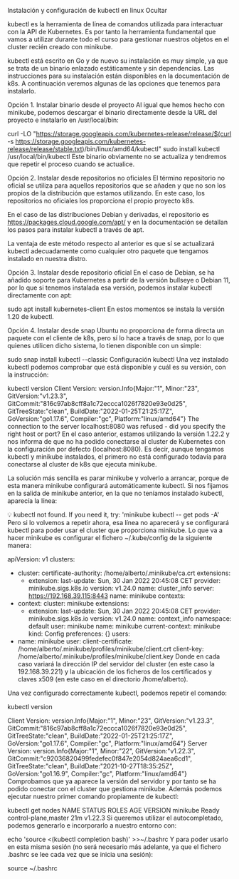 Instalación y configuración de kubectl en linux
Ocultar

kubectl es la herramienta de línea de comandos utilizada para interactuar con la API de Kubernetes. Es por tanto la herramienta fundamental que vamos a utilizar durante todo el curso para gestionar nuestros objetos en el cluster recién creado con minikube.

kubectl está escrito en Go y de nuevo su instalación es muy simple, ya que se trata de un binario enlazado estáticamente y sin dependencias. Las instrucciones para su instalación están disponibles en la documentación de k8s. A continuación veremos algunas de las opciones que tenemos para instalarlo.

Opción 1. Instalar binario desde el proyecto
Al igual que hemos hecho con minikube, podemos descargar el binario directamente desde la URL del proyecto e instalarlo en /usr/local/bin:

curl -LO "https://storage.googleapis.com/kubernetes-release/release/$(curl -s https://storage.googleapis.com/kubernetes-release/release/stable.txt)/bin/linux/amd64/kubectl"
sudo install kubectl /usr/local/bin/kubectl
Este binario obviamente no se actualiza y tendremos que repetir el proceso cuando se actualice.

Opción 2. Instalar desde repositorios no oficiales
El término repositorio no oficial se utiliza para aquellos repositorios que se añaden y que no son los propios de la distribución que estamos utilizando. En este caso, los repositorios no oficiales los proporciona el propio proyecto k8s.

En el caso de las distribuciones Debian y derivadas, el repositorio es https://packages.cloud.google.com/apt/ y en la documentación se detallan los pasos para instalar kubectl a través de apt.

La ventaja de este método respecto al anterior es que sí se actualizará kubectl adecuadamente como cualquier otro paquete que tengamos instalado en nuestra distro.

Opción 3. Instalar desde repositorio oficial
En el caso de Debian, se ha añadido soporte para Kubernetes a partir de la versión bullseye o Debian 11, por lo que si tenemos instalada esa versión, podemos instalar kubectl directamente con apt:

sudo apt install kubernetes-client
En estos momentos se instala la versión 1.20 de kubectl.

Opción 4. Instalar desde snap
Ubuntu no proporciona de forma directa un paquete con el cliente de k8s, pero sí lo hace a través de snap, por lo que quienes utilicen dicho sistema, lo tienen disponible con un simple:

sudo snap install kubectl --classic
Configuración kubectl
Una vez instalado kubectl podemos comprobar que está disponible y cuál es su versión, con la instrucción:

kubectl version
Client Version: version.Info{Major:"1", Minor:"23", GitVersion:"v1.23.3", GitCommit:"816c97ab8cff8a1c72eccca1026f7820e93e0d25", GitTreeState:"clean", BuildDate:"2022-01-25T21:25:17Z", GoVersion:"go1.17.6", Compiler:"gc", Platform:"linux/amd64"}
The connection to the server localhost:8080 was refused - did you specify the right host or port?
En el caso anterior, estamos utilizando la versión 1.22.2 y nos informa de que no ha podido conectarse al cluster de Kubernetes con la configuración por defecto (localhost:8080). Es decir, aunque tengamos kubectl y minikube instalados, el primero no está configurado todavía para conectarse al cluster de k8s que ejecuta minikube.

La solución más sencilla es parar minikube y volverlo a arrancar, porque de esta manera minikube configurará automáticamente kubectl. Si nos fijamos en la salida de minikube anterior, en la que no teníamos instalado kubectl, aparecía la línea:

💡  kubectl not found. If you need it, try: 'minikube kubectl -- get pods -A'
Pero si lo volvemos a repetir ahora, esa línea no aparecerá y se configurará kubectl para poder usar el cluster que proporciona minikube. Lo que va a hacer minikube es configurar el fichero ~/.kube/config de la siguiente manera:

apiVersion: v1
clusters:
- cluster:
    certificate-authority: /home/alberto/.minikube/ca.crt
    extensions:
    - extension:
        last-update: Sun, 30 Jan 2022 20:45:08 CET
        provider: minikube.sigs.k8s.io
        version: v1.24.0
      name: cluster_info
    server: https://192.168.39.115:8443
  name: minikube
contexts:
- context:
    cluster: minikube
    extensions:
    - extension:
        last-update: Sun, 30 Jan 2022 20:45:08 CET
        provider: minikube.sigs.k8s.io
        version: v1.24.0
      name: context_info
    namespace: default
    user: minikube
  name: minikube
current-context: minikube
kind: Config
preferences: {}
users:
- name: minikube
  user:
    client-certificate: /home/alberto/.minikube/profiles/minikube/client.crt
    client-key: /home/alberto/.minikube/profiles/minikube/client.key
Donde en cada caso variará la dirección IP del servidor del cluster (en este caso la 192.168.39.221) y la ubicación de los ficheros de los certificados y claves x509 (en este caso en el directorio /home/alberto).

Una vez configurado correctamente kubectl, podemos repetir el comando:

kubectl version

Client Version: version.Info{Major:"1", Minor:"23", GitVersion:"v1.23.3", GitCommit:"816c97ab8cff8a1c72eccca1026f7820e93e0d25", GitTreeState:"clean", BuildDate:"2022-01-25T21:25:17Z", GoVersion:"go1.17.6", Compiler:"gc", Platform:"linux/amd64"}
Server Version: version.Info{Major:"1", Minor:"22", GitVersion:"v1.22.3", GitCommit:"c92036820499fedefec0f847e2054d824aea6cd1", GitTreeState:"clean", BuildDate:"2021-10-27T18:35:25Z", GoVersion:"go1.16.9", Compiler:"gc", Platform:"linux/amd64"}
Comprobamos que ya aparece la versión del servidor y por tanto se ha podido conectar con el cluster que gestiona minikube. Además podemos ejecutar nuestro primer comando propiamente de kubectl:

kubectl get nodes
NAME       STATUS   ROLES                  AGE   VERSION
minikube   Ready    control-plane,master   21m   v1.22.3
Si queremos utilizar el autocompletado, podemos generarlo e incorporarlo a nuestro entorno con:

echo 'source <(kubectl completion bash)' >>~/.bashrc
Y para poder usarlo en esta misma sesión (no será necesario más adelante, ya que el fichero .bashrc se lee cada vez que se inicia una sesión):

source ~/.bashrc
